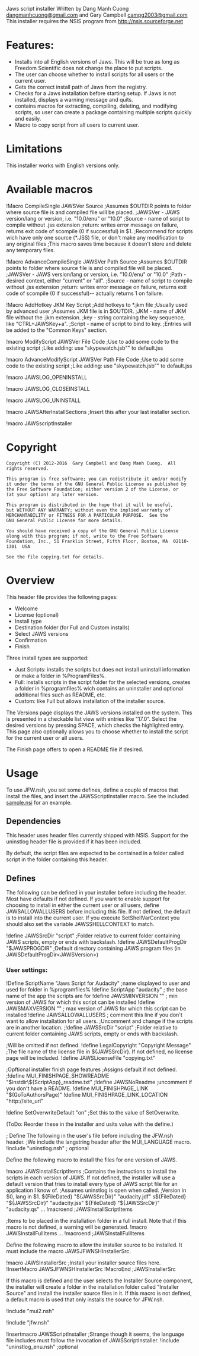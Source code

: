Jaws script installer
Written by Dang Manh Cuong <dangmanhcuong@gmail.com> and Gary Campbell <campg2003@gmail.com>
This installer requires the NSIS program from http://nsis.sourceforge.net

# Features:
- Installs into all English versions of Jaws. This will be true as long as Freedom Scientific does not change the place to put scripts.
- The user can choose whether to install scripts for all users or the current user.
- Gets the correct install path of Jaws from the registry.
- Checks for a Jaws installation before starting setup. If Jaws is not installed, displays a warning message and quits.
- contains macros for extracting, compiling, deleting, and modifying scripts, so user can create a package containing multiple scripts quickly and easily.
- Macro to copy script from all users to current user.

# Limitations
This installer works with English versions only.

# Available macros
!Macro CompileSingle JAWSVer Source
;Assumes $OUTDIR points to folder where source file is and compiled file will be placed.
;JAWSVer - JAWS version/lang or version, i.e. "10.0/enu" or "10.0"
;Source - name of script to compile without .jss extension
;return: writes error message on failure, returns exit code of scompile (0 if successful) in $1.
;Recommend for scripts wich have only one source (*.JSS) file, or don't make any modification to any original files
;This macro saves time because it doesn't store and delete any temporary files.

!Macro AdvanceCompileSingle JAWSVer Path Source
;Assumes $OUTDIR points to folder where source file is and compiled file will be placed.
;JAWSVer - JAWS version/lang or version, i.e. "10.0/enu" or "10.0"
;Path - desired context, either "current" or "all".
;Source - name of script to compile without .jss extension
;return: writes error message on failure, returns exit code of scompile (0 if successful)-- actually returns 1 on failure.

!Macro AddHotkey JKM Key Script
;Add hotkeys to *.jkm file
;Usually used by advanced user
;Assumes JKM file is in $OUTDIR.
;JKM - name of JKM file without the .jkm extension.
;key - string containing the key sequence, like "CTRL+JAWSKey+a".
;Script - name of script to bind to key.
;Entries will be added to the "Common Keys" section.

!macro ModifyScript JAWSVer File Code
;Use to add some code to the existing script
;Like adding: use "skypewatch.jsb"" to default.jss

!macro AdvanceModifyScript JAWSVer Path File Code
;Use to add some code to the existing script
;Like adding: use "skypewatch.jsb"" to default.jss

!macro JAWSLOG_OPENINSTALL

!macro JAWSLOG_CLOSEINSTALL

!macro JAWSLOG_UNINSTALL

!macro JAWSAfterInstallSections
;Insert this after your last installer section.

!macro JAWSscriptInstaller

# Copyright
    Copyright (C) 2012-2016  Gary Campbell and Dang Manh Cuong.  All rights reserved.

    This program is free software; you can redistribute it and/or modify
    it under the terms of the GNU General Public License as published by
    the Free Software Foundation; either version 2 of the License, or
    (at your option) any later version.

    This program is distributed in the hope that it will be useful,
    but WITHOUT ANY WARRANTY; without even the implied warranty of
    MERCHANTABILITY or FITNESS FOR A PARTICULAR PURPOSE.  See the
    GNU General Public License for more details.

    You should have received a copy of the GNU General Public License
    along with this program; if not, write to the Free Software
    Foundation, Inc., 51 Franklin Street, Fifth Floor, Boston, MA  02110-1301  USA
    
    See the file copying.txt for details.

# Overview
This header file provides the following pages:
- Welcome
- License (optional)
- Install type
- Destination folder (for Full and Custom installs)
- Select JAWS versions
- Confirmation
- Finish

Three install types are supported:
- Just Scripts: installs the scripts but does not install uninstall information or make a folder in %ProgramFiles%.
- Full: installs scripts in the script folder for the selected versions, creates a folder in %programfiles% wich contains an uninstaller and optional additional files such as README, etc.
- Custom: like Full but allows installation of the installer source.

The Versions page displays the JAWS versions installed on the system.  This is presented in a checkable list view with entries like "17.0".  Select the desired versions by pressing SPACE, which checks the highlighted entry.  This page also optionally allows you to choose whether to install the script for the current user or all users.

The Finish page offers to open a README file if desired.


# Usage
To use JFW.nsh, you set some defines, define a couple of macros that install the files, and insert the JAWSScriptInstaller macro.  See the included [sample.nsi](sample/sample.nsi) for an example.

## Dependencies
This header uses header files currently shipped with NSIS.  Support for the uninstlog header file is provided if it has been included.

By default, the script files are expected to be contained in a folder called script in the folder containing this header.  

## Defines
The following can be defined in your installer before including the header.  Most have defaults if not defined.
If you want to enable support for choosing to install in either the current user or all users, define JAWSALLOWALLUSERS before including this file.  If not defined, the default is to install into the current user.  If you execute SetShellVarContext you should also set the variable JAWSSHELLCONTEXT to match.

!define JAWSSrcDir "script\" ;Folder relative to current folder containing JAWS scripts, empty or ends with backslash.
!define JAWSDefaultProgDir "$JAWSPROGDIR" ;Default directory containing JAWS program files (in JAWSDefaultProgDir\<JAWSVersion>)

### User settings:
!Define ScriptName "Jaws Script for Audacity" ;name displayed to user and used for folder in %programfiles%
!define ScriptApp "audacity" ; the base name of the app the scripts are for
!define JAWSMINVERSION "" ; min version of JAWS for which this script can be installed
!define JAWSMAXVERSION "" ; max version of JAWS for which this script can be installed
!define JAWSALLOWALLUSERS ; comment this line if you don't want to allow installation for all users.
;Uncomment and change if the scripts are in another location.
;!define JAWSSrcDir "script\" ;Folder relative to current folder containing JAWS scripts, empty or ends with backslash.

;Will be omitted if not defined.
!define LegalCopyright "Copyright Message"
;The file name of the license file in ${JAWSSrcDir}.  If not defined, no license page will be included.
!define JAWSLicenseFile "copying.txt"

;Opftional installer finish page features
;Assigns default if not defined.
;!define MUI_FINISHPAGE_SHOWREADME "$instdir\${ScriptApp}_readme.txt"
;!define JAWSNoReadme ;uncomment if you don't have a README.
!define MUI_FINISHPAGE_LINK "$(GoToAuthorsPage)"
!define MUI_FINISHPAGE_LINK_LOCATION "http://site_url"

!define SetOverwriteDefault "on"  ;Set this to the value of SetOverwrite.

(ToDo: Reorder these in the installer and usits value with the define.)

; Define The following in the user's file before including the JFW.nsh header.
;We include the langstring header after the MUI_LANGUAGE macro.
!include "uninstlog.nsh" ; optional

Define the following macro to install the files for one version of JAWS.

!macro JAWSInstallScriptItems
;Contains the instructions to install the scripts in each version of JAWS.  If not defined, the installer will use a default version that tries to install every type of JAWS script file for an application I know of.
;Assumes uninstlog is open when called.
;Version in $0, lang in $1.
${FileDated} "${JAWSSrcDir}" "audacity.jdf"
s${FileDated} "${JAWSSrcDir}" "audacity.jss"
${FileDated} "${JAWSSrcDir}" "audacity.qs"
...
!macroend ;JAWSInstallScriptItems


;Items to be placed in the installation folder in a full install.  Note that if this macro is not defined, a warning will be generated.
!macro JAWSInstallFullItems
...
!macroend ;JAWSInstallFullItems

Define the following macro to allow the installer source to be installed.  It must include the macro JAWSJFWNSHInstallerSrc.

!macro JAWSInstallerSrc
;Install your installer source files here.
!InsertMacro JAWSJFWNSHInstallerSrc
!MacroEnd ;JAWSInstallerSrc

If this macro is defined and the user selects the Installer Source component, the installer will create a folder in the installation folder called "Installer Source" and install the installer source files in it.  If this macro is not defined, a default macro is used that only installs the source for JFW.nsh.

!include "mui2.nsh"

!include "jfw.nsh"

!insertmacro JAWSScriptInstaller
;Strange though it seems, the language file includes must follow the invocation of JAWSScriptInstaller.
  !include "uninstlog_enu.nsh" ;optional

